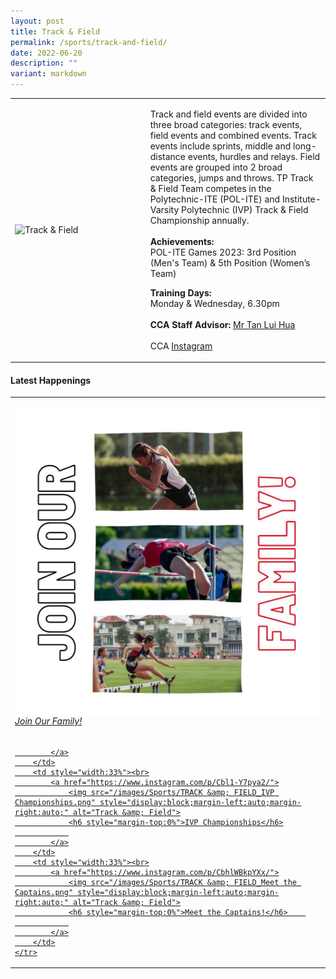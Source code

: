 ```yaml
---
layout: post
title: Track & Field
permalink: /sports/track-and-field/
date: 2022-06-20
description: ""
variant: markdown
---
```

<table>
    <tbody><tr>
        <td style="width:43%"><img src="https://hosting.photobucket.com/images/i/tracyng81/Track_Field.jpg?width=320&amp;height=320&amp;fit=bounds" style="display:block;margin-left:auto;margin-right:auto;" alt="Track &amp; Field"></td>
        <td>
            <p>
                Track and field events are divided into three broad categories: track events, field events and combined events. Track events include sprints, middle and long-distance events, hurdles and relays. Field events are grouped into 2 broad categories, jumps and throws. TP Track &amp; Field Team competes in the Polytechnic-ITE (POL-ITE) and Institute-Varsity Polytechnic (IVP) Track &amp; Field Championship annually.<br>
                <br>
                <b>Achievements:</b><br>
                POL-ITE Games 2023: 3rd Position (Men's Team) &amp; 5th Position (Women’s Team)<br>
            </p><p></p>
            <p>
                <b>Training Days:</b><br>
                Monday &amp; Wednesday, 6.30pm<br>
                <br>
                <b>CCA Staff Advisor:</b> <a href="mailto:Tan_Lui_Hua@tp.edu.sg">Mr Tan Lui Hua</a><br>
                <br>
                CCA <a href="https://www.instagram.com/tptrackfield">Instagram</a>
            </p>
        </td>
    </tr>
</tbody></table>

#### Latest Happenings

<table>
    <tbody><tr>
        <td style="width:33%"><br>
            <a href="https://www.instagram.com/p/Cc1sMldJ5Y7/">
                <img src="/images/Sports/TRACK &amp; FIELD_Join Our Family!.png" style="display:block;margin-left:auto;margin-right:auto;" alt="Track &amp; Field">
                <h6 style="margin-top:0%">Join Our Family!</h6>
                
            </a>
        </td>
        <td style="width:33%"><br>
            <a href="https://www.instagram.com/p/Cbl1-Y7pya2/">
                <img src="/images/Sports/TRACK &amp; FIELD_IVP Championships.png" style="display:block;margin-left:auto;margin-right:auto;" alt="Track &amp; Field">
                <h6 style="margin-top:0%">IVP Championships</h6>
                
            </a>
        </td>
        <td style="width:33%"><br>
            <a href="https://www.instagram.com/p/CbhlWBkpYXx/">
                <img src="/images/Sports/TRACK &amp; FIELD_Meet the Captains.png" style="display:block;margin-left:auto;margin-right:auto;" alt="Track &amp; Field">
                <h6 style="margin-top:0%">Meet the Captains!</h6>    
                
            </a>
        </td>
    </tr>
</tbody></table>
